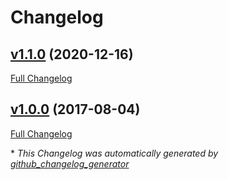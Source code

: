 # Changelog

## [v1.1.0](https://github.com/compwright/feathers-authentication-passport/tree/v1.1.0) (2020-12-16)

[Full Changelog](https://github.com/compwright/feathers-authentication-passport/compare/v1.0.0...v1.1.0)

## [v1.0.0](https://github.com/compwright/feathers-authentication-passport/tree/v1.0.0) (2017-08-04)

[Full Changelog](https://github.com/compwright/feathers-authentication-passport/compare/d2746010a82e3cea3cc0677a09e0fd5cb12a22d5...v1.0.0)



\* *This Changelog was automatically generated by [github_changelog_generator](https://github.com/github-changelog-generator/github-changelog-generator)*
